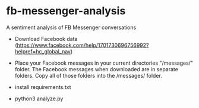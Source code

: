 # fb-messenger-analysis
A sentiment analysis of FB Messenger conversations

- Download Facebook data (https://www.facebook.com/help/1701730696756992?helpref=hc_global_nav)

- Place your Facebook messages in your current directories "/messages/" folder. The Facebook messages when downloaded are in separate folders. Copy all of those folders into the /messages/ folder.

- install requirements.txt

- python3 analyze.py
